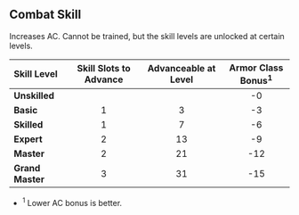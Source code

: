 ## Combat Skill

Increases AC. Cannot be trained, but the skill levels are unlocked at certain levels.

| Skill Level | Skill Slots to Advance | Advanceable at Level | Armor Class Bonus<sup>1</sup> |
| :---------- | :--------------------: | :------------------: | :---------------------------: |
| **Unskilled** | | | -0 |
| **Basic** | 1 | 3 | -3 |
| **Skilled** | 1 | 7 | -6 |
| **Expert** | 2 | 13 | -9 |
| **Master** | 2 | 21 | -12 |
| **Grand Master** | 3 | 31 | -15 |

- <sup>1</sup> Lower AC bonus is better.
